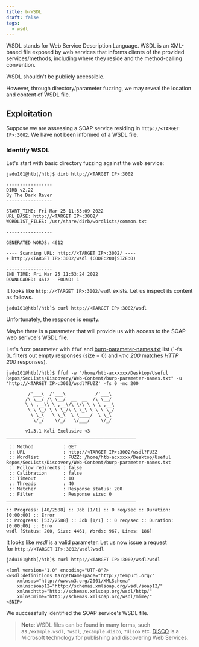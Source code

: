 ```yaml
---
title: b-WSDL
draft: false
tags:
  - wsdl
---
```

WSDL stands for Web Service Description Language. WSDL is an XML-based file exposed by web services that informs clients of the provided services/methods, including where they reside and the method-calling convention.

WSDL shouldn't be publicly accessible.

However, through directory/parameter fuzzing, we may reveal the location and content of WSDL file.

## Exploitation

Suppose we are assessing a SOAP service residing in `http://<TARGET IP>:3002`. We have not been informed of a WSDL file.
### Identify WSDL

Let's start with basic directory fuzzing against the web service:

```shell-session
jadu101@htb[/htb]$ dirb http://<TARGET IP>:3002

-----------------
DIRB v2.22    
By The Dark Raver
-----------------

START_TIME: Fri Mar 25 11:53:09 2022
URL_BASE: http://<TARGET IP>:3002/
WORDLIST_FILES: /usr/share/dirb/wordlists/common.txt

-----------------

GENERATED WORDS: 4612                                                          

---- Scanning URL: http://<TARGET IP>:3002/ ----
+ http://<TARGET IP>:3002/wsdl (CODE:200|SIZE:0)                            
                                                                               
-----------------
END_TIME: Fri Mar 25 11:53:24 2022
DOWNLOADED: 4612 - FOUND: 1
```

It looks like `http://<TARGET IP>:3002/wsdl` exists. Let us inspect its content as follows.

```shell-session
jadu101@htb[/htb]$ curl http://<TARGET IP>:3002/wsdl 
```

Unfortunately, the response is empty.

Maybe there is a parameter that will provide us with access to the SOAP web serivce's WSDL file.

Let's fuzz parameter with `ffuf` and [burp-parameter-names.txt](https://github.com/danielmiessler/SecLists/blob/master/Discovery/Web-Content/burp-parameter-names.txt) list (`-fs 0_ filters out empty responses (size = 0) and _-mc 200_ matches _HTTP 200_ responses).

```shell-session
jadu101@htb[/htb]$ ffuf -w "/home/htb-acxxxxx/Desktop/Useful Repos/SecLists/Discovery/Web-Content/burp-parameter-names.txt" -u 'http://<TARGET IP>:3002/wsdl?FUZZ' -fs 0 -mc 200

        /'___\  /'___\           /'___\       
       /\ \__/ /\ \__/  __  __  /\ \__/       
       \ \ ,__\\ \ ,__\/\ \/\ \ \ \ ,__\      
        \ \ \_/ \ \ \_/\ \ \_\ \ \ \ \_/      
         \ \_\   \ \_\  \ \____/  \ \_\       
          \/_/    \/_/   \/___/    \/_/       

       v1.3.1 Kali Exclusive <3
________________________________________________

 :: Method           : GET
 :: URL              : http://<TARGET IP>:3002/wsdl?FUZZ
 :: Wordlist         : FUZZ: /home/htb-acxxxxx/Desktop/Useful Repos/SecLists/Discovery/Web-Content/burp-parameter-names.txt
 :: Follow redirects : false
 :: Calibration      : false
 :: Timeout          : 10
 :: Threads          : 40
 :: Matcher          : Response status: 200
 :: Filter           : Response size: 0
________________________________________________

:: Progress: [40/2588] :: Job [1/1] :: 0 req/sec :: Duration: [0:00:00] :: Error
:: Progress: [537/2588] :: Job [1/1] :: 0 req/sec :: Duration: [0:00:00] :: Erro
wsdl [Status: 200, Size: 4461, Words: 967, Lines: 186]
```

It looks like _wsdl_ is a valid parameter. Let us now issue a request for `http://<TARGET IP>:3002/wsdl?wsdl`

```shell-session
jadu101@htb[/htb]$ curl http://<TARGET IP>:3002/wsdl?wsdl 

<?xml version="1.0" encoding="UTF-8"?>
<wsdl:definitions targetNamespace="http://tempuri.org/"
	xmlns:s="http://www.w3.org/2001/XMLSchema"
	xmlns:soap12="http://schemas.xmlsoap.org/wsdl/soap12/"
	xmlns:http="http://schemas.xmlsoap.org/wsdl/http/"
	xmlns:mime="http://schemas.xmlsoap.org/wsdl/mime/"
<SNIP>
```

We successfully identified the SOAP service's WSDL file.

> **Note**: WSDL files can be found in many forms, such as `/example.wsdl`, `?wsdl`, `/example.disco`, `?disco` etc. [DISCO](https://docs.microsoft.com/en-us/archive/msdn-magazine/2002/february/xml-files-publishing-and-discovering-web-services-with-disco-and-uddi) is a Microsoft technology for publishing and discovering Web Services.

